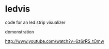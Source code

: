ledvis
======

code for an led strip visualizer


demonstration

http://www.youtube.com/watch?v=6z6rRS_tOmw
